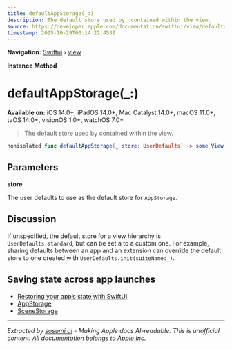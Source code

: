 ```yaml
---
title: defaultAppStorage(_:)
description: The default store used by  contained within the view.
source: https://developer.apple.com/documentation/swiftui/view/defaultappstorage(_:)
timestamp: 2025-10-29T00:14:22.453Z
---
```


**Navigation:** [Swiftui](/documentation/swiftui) › [view](/documentation/swiftui/view)

**Instance Method**

# defaultAppStorage(_:)

**Available on:** iOS 14.0+, iPadOS 14.0+, Mac Catalyst 14.0+, macOS 11.0+, tvOS 14.0+, visionOS 1.0+, watchOS 7.0+

> The default store used by  contained within the view.

```swift
nonisolated func defaultAppStorage(_ store: UserDefaults) -> some View
```

## Parameters

**store**

The user defaults to use as the default store for `AppStorage`.



## Discussion

If unspecified, the default store for a view hierarchy is `UserDefaults.standard`, but can be set a to a custom one. For example, sharing defaults between an app and an extension can override the default store to one created with `UserDefaults.init(suiteName:_)`.

## Saving state across app launches

- [Restoring your app’s state with SwiftUI](/documentation/swiftui/restoring-your-app-s-state-with-swiftui)
- [AppStorage](/documentation/swiftui/appstorage)
- [SceneStorage](/documentation/swiftui/scenestorage)

---

*Extracted by [sosumi.ai](https://sosumi.ai) - Making Apple docs AI-readable.*
*This is unofficial content. All documentation belongs to Apple Inc.*
